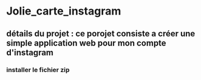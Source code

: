 # Jolie_carte_instagram
## détails du projet : ce porojet consiste a créer une simple application web pour mon compte d'instagram
### installer le fichier zip
